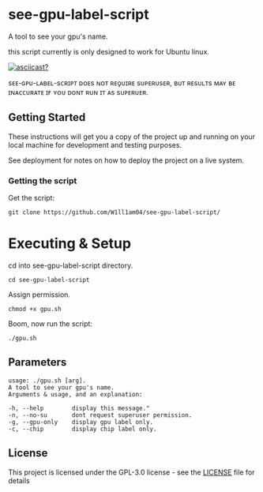 # see-gpu-label-script

A tool to see your gpu's name.

this script currently is only designed to work for Ubuntu linux.

[![asciicast?](https://asciinema.org/a/321696.png)](https://asciinema.org/a/321696)

sᴇᴇ-ɢᴘᴜ-ʟᴀʙᴇʟ-sᴄʀɪᴘᴛ ᴅᴏᴇs ɴᴏᴛ ʀᴇǫᴜɪʀᴇ sᴜᴘᴇʀᴜsᴇʀ, ʙᴜᴛ ʀᴇsᴜʟᴛs ᴍᴀʏ ʙᴇ ɪɴᴀᴄᴄᴜʀᴀᴛᴇ ɪғ ʏᴏᴜ ᴅᴏɴᴛ ʀᴜɴ ɪᴛ ᴀs sᴜᴘᴇʀᴜᴇʀ.

## Getting Started

These instructions will get you a copy of the project up and running on your local machine for development and testing purposes.

See deployment for notes on how to deploy the project on a live system.


### Getting the script

Get the script:
```
git clone https://github.com/W1ll1am04/see-gpu-label-script/
```
# Executing & Setup

cd into see-gpu-label-script directory.
```
cd see-gpu-label-script
```
Assign permission.
```
chmod +x gpu.sh
```
Boom, now run the script:
```
./gpu.sh
```
## Parameters
```
usage: ./gpu.sh [arg].
A tool to see your gpu's name.
Arguments & usage, and an explanation: 

-h, --help        display this message."
-n, --no-su       dont request superuser permission.
-g, --gpu-only    display gpu label only.
-c, --chip        display chip label only.
```
## License

This project is licensed under the GPL-3.0 license - see the [LICENSE](LICENSE) file for details
